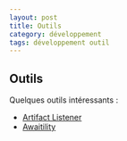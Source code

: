 ```yaml
---
layout: post
title: Outils
category: développement
tags: développement outil
---
```


## Outils
Quelques outils intéressants :
* [Artifact Listener](https://www.artifact-listener.org)
* [Awaitility](https://github.com/awaitility/awaitility)
